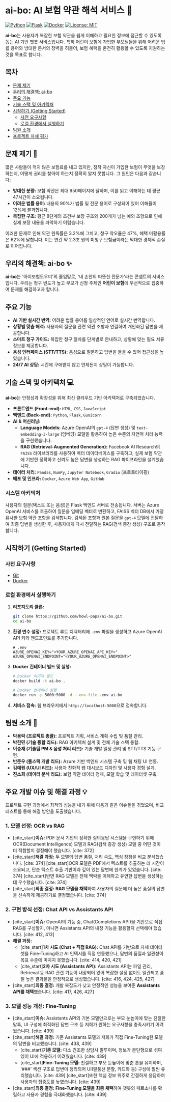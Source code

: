 # ai-bo: AI 보험 약관 해석 서비스 🤖

[![Python](https://img.shields.io/badge/Python-3.9+-blue.svg)](https://www.python.org/)
[![Flask](https://img.shields.io/badge/Flask-2.0-blue.svg)](https://flask.palletsprojects.com/)
[![Docker](https://img.shields.io/badge/Docker-blue.svg)](https://www.docker.com/)
[![License: MIT](https://img.shields.io/badge/License-MIT-yellow.svg)](https://opensource.org/licenses/MIT)

**ai-bo**는 사용자가 복잡한 보험 약관을 쉽게 이해하고 필요한 정보에 접근할 수 있도록 돕는 AI 기반 챗봇 서비스입니다. 특히 어린이 보험에 가입한 부모님들을 위해 어려운 법률 용어와 방대한 문서의 장벽을 허물어, 보험 혜택을 온전히 활용할 수 있도록 지원하는 것을 목표로 합니다.

## **목차**

- [문제 제기](#문제-제기-)
- [우리의 해결책: ai-bo](#우리의-해결책-ai-bo-)
- [주요 기능](#주요-기능)
- [기술 스택 및 아키텍처](#기술-스택-및-아키텍처-)
- [시작하기 (Getting Started)](#시작하기-getting-started)
  - [사전 요구사항](#사전-요구사항)
  - [로컬 환경에서 실행하기](#로컬-환경에서-실행하기)
- [팀원 소개](#팀원-소개-)
- [프로젝트 자체 평가](#프로젝트-자체-평가-)

## **문제 제기** 🤔

많은 사람들이 적지 않은 보험료를 내고 있지만, 정작 자신이 가입한 보험이 무엇을 보장하는지, 어떻게 권리를 찾아야 하는지 정확히 알지 못합니다. 그 원인은 다음과 같습니다:

- **방대한 분량:** 보험 약관은 최대 950페이지에 달하며, 이를 읽고 이해하는 데 평균 47시간이 소요됩니다.
- **어려운 법률 용어:** 내용의 90%가 법률 및 전문 용어로 구성되어 있어 이해율이 12%에 불과합니다.
- **복잡한 구조:** 평균 8단계의 조건부 보장 구조와 200개가 넘는 예외 조항으로 인해 실제 보장 내용을 파악하기 어렵습니다.

이러한 문제로 인해 약관 완독률은 3.2%에 그치고, 청구 착오율은 47%, 혜택 미활용률은 62%에 달합니다. 이는 연간 약 2.3조 원의 미청구 보험금이라는 막대한 경제적 손실로 이어집니다.

## **우리의 해결책: ai-bo** ✨

**ai-bo**는 '아이보험도우미'의 줄임말로, '내 손안의 따뜻한 전문가'라는 콘셉트의 서비스입니다. 우리는 청구 빈도가 높고 부모가 신청 주체인 **어린이 보험**에 우선적으로 집중하여 문제를 해결하고자 합니다.

## **주요 기능**

- **AI 기반 실시간 번역:** 어려운 법률 용어를 일상적인 언어로 실시간 번역합니다.
- **상황별 맞춤 해석:** 사용자의 질문을 관련 약관 조항과 연결하여 개인화된 답변을 제공합니다.
- **스마트 청구 가이드:** 복잡한 청구 절차를 단계별로 안내하고, 상황에 맞는 필요 서류 정보를 제공합니다.
- **음성 인터페이스 (STT/TTS):** 음성으로 질문하고 답변을 들을 수 있어 접근성을 높였습니다.
- **24/7 AI 상담:** 시간에 구애받지 않고 언제든지 상담이 가능합니다.

## **기술 스택 및 아키텍처** 💻

**ai-bo**는 안정성과 확장성을 위해 최신 클라우드 기반 아키텍처로 구축되었습니다.

- **프론트엔드 (Front-end):** `HTML`, `CSS`, `JavaScript`
- **백엔드 (Back-end):** `Python`, `Flask`, `Gunicorn`
- **AI & 머신러닝:**
    - **Language Models:** Azure OpenAI의 `gpt-4` (답변 생성) 및 `text-embedding-3-large` (임베딩) 모델을 활용하여 높은 수준의 자연어 처리 능력을 구현했습니다.
    - **RAG (Retrieval-Augmented Generation):** Facebook AI Research의 `FAISS` 라이브러리를 사용하여 벡터 데이터베이스를 구축하고, 실제 보험 약관에 기반한 정확하고 신뢰도 높은 답변을 생성하는 RAG 파이프라인을 설계했습니다.
- **데이터 처리:** `Pandas`, `NumPy`, `Jupyter Notebook`, `Gradio` (프로토타이핑)
- **배포 및 인프라:** `Docker`, `Azure Web App`, `GitHub`

### **시스템 아키텍처**

사용자의 질문(텍스트 또는 음성)은 Flask 백엔드 서버로 전송됩니다. 서버는 Azure OpenAI 서비스를 호출하여 질문을 임베딩 벡터로 변환하고, FAISS 벡터 DB에서 가장 유사한 보험 약관 조항을 검색합니다. 검색된 조항과 원본 질문을 `gpt-4` 모델에 전달하여 최종 답변을 생성한 후, 사용자에게 다시 전달하는 RAG(검색 증강 생성) 구조로 동작합니다.

## **시작하기 (Getting Started)**

### **사전 요구사항**

- [Git](https://git-scm.com/)
- [Docker](https://www.docker.com/products/docker-desktop)

### **로컬 환경에서 실행하기**

1. **리포지토리 클론:**
   ```bash
   git clone https://github.com/howl-papa/ai-bo.git
   cd ai-bo
   ```

2. **환경 변수 설정:**
   프로젝트 루트 디렉터리에 `.env` 파일을 생성하고 Azure OpenAI API 키와 엔드포인트를 추가합니다.
   ```
   # .env
   AZURE_OPENAI_KEY="<YOUR_AZURE_OPENAI_API_KEY>"
   AZURE_OPENAI_ENDPOINT="<YOUR_AZURE_OPENAI_ENDPOINT>"
   ```

3. **Docker 컨테이너 빌드 및 실행:**
   ```bash
   # Docker 이미지 빌드
   docker build -t ai-bo .

   # Docker 컨테이너 실행
   docker run -p 5000:5000 -d --env-file .env ai-bo
   ```

4. **서비스 접속:**
   웹 브라우저에서 `http://localhost:5000`으로 접속합니다.

## **팀원 소개** 👥

- **박용락 (프로젝트 총괄):** 프로젝트 기획, 서비스 계획 수립 및 품질 관리.
- **박한민 (기술 통합 리드):** RAG 아키텍처 설계 및 전체 기술 스택 통합.
- **이승재 (기술팀 PM & 음성 처리 리드):** 기술 개발 일정 관리 및 STT/TTS 기능 구현.
- **반준우 (풀스택 개발 리드):** Azure 기반 백엔드 시스템 구축 및 웹 채팅 UI 연동.
- **김예원 (UX/UI 리드):** 사용자 친화적 웹 대시보드 디자인 및 사용자 경험 설계.
- **진소희 (데이터 분석 리드):** 보험 약관 데이터 정제, 모델 학습 및 데이터셋 구축.

## **주요 개발 이슈 및 해결 과정** 💡

프로젝트 구현 과정에서 최적의 성능을 내기 위해 다음과 같은 이슈들을 겪었으며, 비교 테스트를 통해 해결 방안을 도출했습니다.

### **1. 모델 선정: OCR vs RAG**

* [cite_start]**이슈:** PDF 문서 기반의 정확한 질의응답 시스템을 구현하기 위해 OCR(Document Intelligence) 모델과 RAG(검색 증강 생성) 모델 중 어떤 것이 더 적합할지 결정해야 했습니다. [cite: 372]
* [cite_start]**해결 과정:** 두 모델의 답변 품질, 처리 속도, 핵심 장점을 비교 분석했습니다. [cite: 374] [cite_start]OCR 모델은 PDF에서 텍스트를 추출하는 데 시간이 소요되고, 단순 텍스트 추출 기반이라 깊이 있는 답변에 한계가 있었습니다. [cite: 374] [cite_start]반면 RAG 모델은 전체 맥락을 이해하고 유연한 답변을 생성하는 데 우수했습니다. [cite: 374]
* [cite_start]**최종 결정:** **RAG 모델을 채택**하여 사용자의 질문에 더 높은 품질의 답변을 신속하게 제공하기로 결정했습니다. [cite: 374]

### **2. 구현 방식 선정: Chat API vs Assistants API**

* [cite_start]**이슈:** OpenAI의 기능 중, Chat(Completions API)을 기반으로 직접 RAG를 구성할지, 아니면 Assistants API의 내장 기능을 활용할지 선택해야 했습니다. [cite: 412, 413]
* **해결 과정:**
    * [cite_start]**1차 시도 (Chat + 직접 RAG):** Chat API를 기반으로 자체 데이터셋을 Fine-Tuning하고 AI 인덱서를 직접 연동했으나, 답변의 품질과 일관성이 목표 수준에 미치지 못했습니다. [cite: 414, 420, 421]
    * [cite_start]**2차 시도 (Assistants API):** Assistants API는 파일 관리, Retrieval 등 RAG 관련 기능이 내장되어 있어 복잡한 설정 없이도 일관되고 품질 높은 결과물을 안정적으로 생성했습니다. [cite: 416, 424, 425, 427]
* [cite_start]**최종 결정:** 개발 복잡도가 낮고 안정적인 성능을 보여준 **Assistants API를 채택**했습니다. [cite: 417, 426, 427]

### **3. 모델 성능 개선: Fine-Tuning**

* [cite_start]**이슈:** Assistants API의 기본 모델만으로는 부모 눈높이에 맞는 친절한 말투, UI 구성에 최적화된 답변 구조 등 저희가 원하는 요구사항을 충족시키기 어려웠습니다. [cite: 439]
* [cite_start]**해결 과정:** 기존 Assistants 모델과 저희가 직접 Fine-Tuning한 모델의 답변을 비교했습니다. [cite: 438, 439]
    * [cite_start]**기존 모델:** 다소 건조한 상담사 말투이며, 정보가 문단형으로 섞여 있어 UI에 적용하기 어려웠습니다. [cite: 439]
    * [cite_start]**Fine-Tuning 모델:** 친절하고 부모 눈높이에 맞춘 톤을 유지하며, '###' 섹션 구조로 답변이 정리되어 UI(말풍선 분할, 카드화 등) 구성에 훨씬 유리했습니다. [cite: 439] [cite_start]또한 핵심 정보 위주로 간결하게 응답하여 사용자의 집중도를 높였습니다. [cite: 439]
* [cite_start]**최종 결정:** **Fine-Tuning 모델을 최종 채택**하여 챗봇의 페르소나를 확립하고 사용자 경험을 극대화했습니다. [cite: 439]

